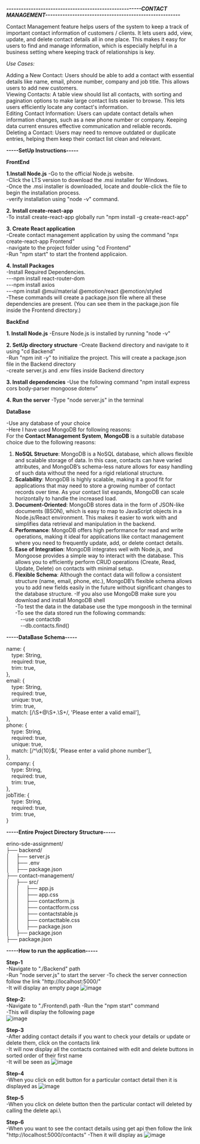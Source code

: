 ******************_-------------------------------------------------------CONTACT MANAGEMENT-------------------------------------------------------_******************

Contact Management feature helps users of the system to keep a track of important contact information of customers / clients. It lets users add, view, update, and delete contact details all in one place. This makes it easy for users to find and manage information, which is especially helpful in a business setting where keeping track of relationships is key.

_Use Cases:_

Adding a New Contact: Users should be able to add a contact with essential details like name, email, phone number, company and job title. This allows users to add new customers.\
Viewing Contacts: A table view should list all contacts, with sorting and pagination options to make large contact lists easier to browse. This lets users efficiently locate any contact's information.\
Editing Contact Information: Users can update contact details when information changes, such as a new phone number or company. Keeping data current ensures effective communication and reliable records.\
Deleting a Contact: Users may need to remove outdated or duplicate entries, helping them keep their contact list clean and relevant.


**-----SetUp Instructions-----**

**FrontEnd**

**1.Install Node.js**
-Go to the official Node.js website. \
-Click the LTS version to download the .msi installer for Windows.\
-Once the .msi installer is downloaded, locate and double-click the file to begin the installation process.\
-verify installation using "node -v" command.

**2. Install create-react-app**\
-To install create-react-app globally run "npm install -g create-react-app"

**3. Create React application**\
-Create contact management application by using the command "npx create-react-app Frontend"\
-navigate to the project folder using "cd Frontend"\
-Run "npm start" to start the frontend applicaion.

**4. Install Packages**\
-Install Required Dependencies.\
---npm install react-router-dom\
---npm install axios\
---npm install @mui/material @emotion/react @emotion/styled\
-These commands will create a package.json file where all these dependencies are present. (You can see them in the package.json file inside the Frontend directory.)


**BackEnd**

**1. Install Node.js**
-Ensure Node.js is installed by running "node -v"

**2. SetUp directory structure**
-Create Backend directory and navigate to it using "cd Backend"\
-Run "npm init -y" to initialize the project. This will create a package.json file in the Backend directory\
-create server.js and .env files inside Backend directory

**3. Install dependencies**
-Use the following command "npm install express cors body-parser mongoose dotenv"

**4. Run the server**
-Type "node server.js" in the terminal


**DataBase**

-Use any database of your choice\
-Here I have used MongoDB for following reasons:\
For the **Contact Management System**, **MongoDB** is a suitable database choice due to the following reasons:
1. **NoSQL Structure**: MongoDB is a NoSQL database, which allows flexible and scalable storage of data. In this case, contacts can have varied attributes, and MongoDB’s schema-less nature allows for easy handling of such data without the need for a rigid relational structure.
2. **Scalability**: MongoDB is highly scalable, making it a good fit for applications that may need to store a growing number of contact records over time. As your contact list expands, MongoDB can scale horizontally to handle the increased load.
3. **Document-Oriented**: MongoDB stores data in the form of JSON-like documents (BSON), which is easy to map to JavaScript objects in a Node.js/React environment. This makes it easier to work with and simplifies data retrieval and manipulation in the backend.
4. **Performance**: MongoDB offers high performance for read and write operations, making it ideal for applications like contact management where you need to frequently update, add, or delete contact details.
5. **Ease of Integration**: MongoDB integrates well with Node.js, and Mongoose provides a simple way to interact with the database. This allows you to efficiently perform CRUD operations (Create, Read, Update, Delete) on contacts with minimal setup.
6. **Flexible Schema**: Although the contact data will follow a consistent structure (name, email, phone, etc.), MongoDB’s flexible schema allows you to add new fields easily in the future without significant changes to the database structure.
-If you also use MongoDB make sure you download and install MongoDB shell\
-To test the data in the database use the type mongoosh in the terminal\
-To see the data stored run the following commands:\
&emsp;--use contactdb\
&emsp;--db.contacts.find()


**-----DataBase Schema-----**

name: {\
  &emsp;type: String,\
  &emsp;required: true,\
  &emsp;trim: true,\
},\
email: {\
  &emsp;type: String,\
  &emsp;required: true,\
  &emsp;unique: true,\
  &emsp;trim: true,\
  &emsp;match: [/\S+@\S+\.\S+/, 'Please enter a valid email'],\
},\
phone: {\
  &emsp;type: String,\
  &emsp;required: true,\
  &emsp;unique: true,\
  &emsp;match: [/^\d{10}$/, 'Please enter a valid phone number'],\
},\
company: {\
  &emsp;type: String,\
  &emsp;required: true,\
  &emsp;trim: true,\
},\
jobTitle: {\
  &emsp;type: String,\
  &emsp;required: true,\
  &emsp;trim: true,\
}



**-----Entire Project Directory Structure-----**

erino-sde-assignment/\
├── backend/\
│&emsp;   ├── server.js\
│&emsp;   ├── .env\
│&emsp;   ├── package.json\
├── contact-management/\
│&emsp;   ├── src/\
│&emsp;   │&emsp;   ├── app.js\
│&emsp;   │&emsp;   ├── app.css\
│&emsp;   │&emsp;   ├── contactform.js\
│&emsp;   │&emsp;   ├── contactform.css\
│&emsp;   │&emsp;   ├── contactstable.js\
│&emsp;   │&emsp;   ├── contacttable.css\
│&emsp;   │&emsp;   ├── package.json\
│&emsp;   ├── package.json\
├── package.json





****-----How to run the application-----****

**Step-1**\
-Navigate to "./Backend" path\
-Run "node server.js" to start the server
-To check the server connection follow the link "http://localhost:5000/"\
-It will display an empty page
![image](https://github.com/user-attachments/assets/3f7b610e-b0d4-4d01-921d-e6350412daeb)

**Step-2:**\
-Navigate to "./Frontend\ path
-Run the "npm start" command\
-This will display the following page\
![image](https://github.com/user-attachments/assets/1b9f5698-5740-45c3-bfa6-7eee90720a0f)

**Step-3**\
-After adding contact details if you want to check your details or update or delete them, click on the contacts link\
-It will now display all the contacts contained with edit and delete buttons in sorted order of their first name\
-It will be seen as
![image](https://github.com/user-attachments/assets/a36cb709-b989-46d0-b2d1-3c40fd62efa9)

**Step-4**\
-When you click on edit button for a particular contact detail then it is displayed as
![image](https://github.com/user-attachments/assets/f27d45a3-0a6d-4216-a94d-aed5dabdc983)

**Step-5**\
-When you click on delete button then the particular contact will deleted by calling the delete api.\

**Step-6**\
-When you want to see the contact details using get api then follow the link "http://localhost:5000/contacts"
-Then it will display as
![image](https://github.com/user-attachments/assets/710c061e-a4ed-44ca-b13c-356ddd58af54)
